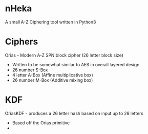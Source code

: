 # nHeka

A small A-Z Ciphering tool written in Python3

# Ciphers

Orias - Modern A-Z SPN block cipher (26 letter block size)
- Written to be somewhat similar to AES in overall layered design
- 26 number S-Box
- 4 letter A-Box (Affine multiplicative box)
- 26 number M-Box (Additive mixing box)

# KDF

OriasKDF - produces a 26 letter hash based on input up to 26 letters
- Based off the Orias primitive
- 
